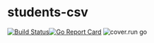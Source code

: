 # students-csv

[![Build Status](https://api.travis-ci.org/crazcalm/students-csv.svg?branch=master)](https://travis-ci.org/crazcalm/flash-cards)[![Go Report Card](https://goreportcard.com/badge/github.com/crazcalm/students-csv)](https://goreportcard.com/report/github.com/crazcalm/students-csv) ![cover.run go](https://cover.run/go/github.com/crazcalm/students-csv/src.svg)